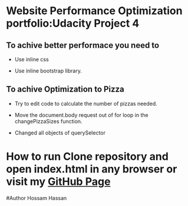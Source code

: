 # Website Performance Optimization portfolio:Udacity Project 4

## To achive better performace you need to  
* Use inline css 

* Use inline bootstrap library.


## To achive Optimization to Pizza 
* Try to edit code to calculate the number of pizzas needed. 

* Move the document.body request out of for loop in the changePizzaSizes function. 

* Changed all objects of querySelector

# How to run Clone repository and open index.html in any browser or visit my [GitHub Page](https://github.com/7ossam7assan/optmization-project-4/tree/master/frontend-nanodegree-mobile-portfolio-master/frontend-nanodegree-mobile-portfolio-master)

#Author
Hossam Hassan
